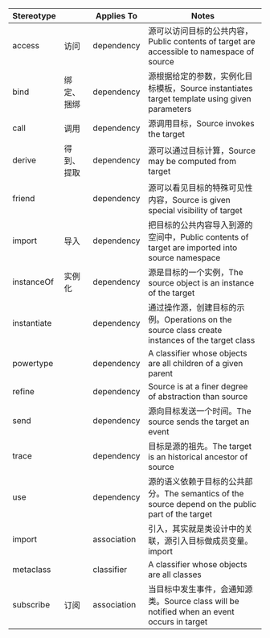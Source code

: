 | Stereotype  |            | Applies To  | Notes                                                        |
| ----------- | ---------- | ----------- | ------------------------------------------------------------ |
| access      | 访问       | dependency  | 源可以访问目标的公共内容，Public contents of target are accessible to namespace of source |
| bind        | 绑定、捆绑 | dependency  | 源根据给定的参数，实例化目标模板，Source instantiates target template using given parameters |
| call        | 调用       | dependency  | 源调用目标，Source invokes the target                        |
| derive      | 得到、提取 | dependency  | 源可以通过目标计算，Source may be computed from target       |
| friend      |            | dependency  | 源可以看见目标的特殊可见性内容，Source is given special visibility of target |
| import      | 导入       | dependency  | 把目标的公共内容导入到源的空间中，Public contents of target are imported into source namespace |
| instanceOf  | 实例化     | dependency  | 源是目标的一个实例，The source object is an instance of the target |
| instantiate |            | dependency  | 通过操作源，创建目标的示例。Operations on the source class create instances of the target class |
| powertype   |            | dependency  | A classifier whose objects are all children of a given parent |
| refine      |            | dependency  | Source is at a finer degree of abstraction than source       |
| send        |            | dependency  | 源向目标发送一个时间。The source sends the target an event   |
| trace       |            | dependency  | 目标是源的祖先。The target is an historical ancestor of source |
| use         |            | dependency  | 源的语义依赖于目标的公共部分。The semantics of the source depend on the public part of the target |
| import      |            | association | 引入，其实就是类设计中的关联，源引入目标做成员变量。import   |
| metaclass   |            | classifier  | A classifier whose objects are all classes                   |
| subscribe   | 订阅       | association | 当目标中发生事件，会通知源类。Source class will be notified when an event occurs in target |
